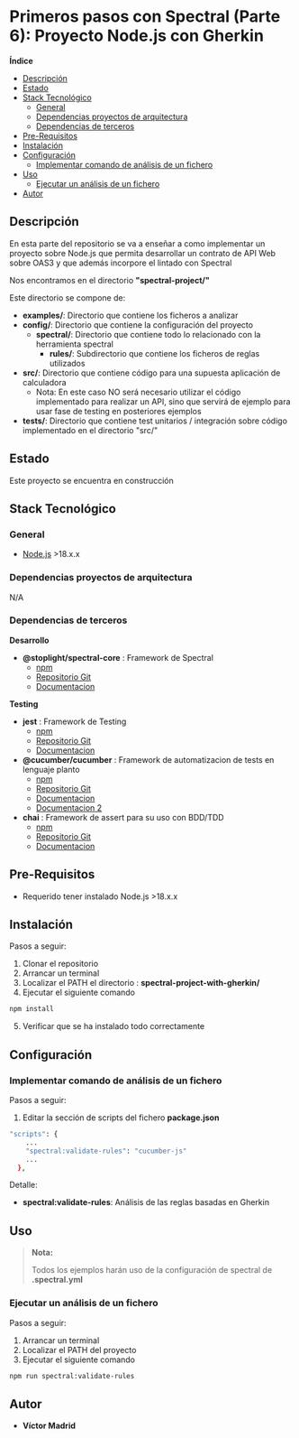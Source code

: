 <h1>Primeros pasos con Spectral (Parte 6): Proyecto Node.js con Gherkin</h1>





**Índice**
- [Descripción](#descripción)
- [Estado](#estado)
- [Stack Tecnológico](#stack-tecnológico)
  - [General](#general)
  - [Dependencias proyectos de arquitectura](#dependencias-proyectos-de-arquitectura)
  - [Dependencias de terceros](#dependencias-de-terceros)
- [Pre-Requisitos](#pre-requisitos)
- [Instalación](#instalación)
- [Configuración](#configuración)
  - [Implementar comando de análisis de un fichero](#implementar-comando-de-análisis-de-un-fichero)
- [Uso](#uso)
  - [Ejecutar un análisis de un fichero](#ejecutar-un-análisis-de-un-fichero)
- [Autor](#autor)





## Descripción

En esta parte del repositorio se va a enseñar a como implementar un proyecto sobre Node.js que permita desarrollar un contrato de API Web sobre OAS3 y que además incorpore el lintado con Spectral

Nos encontramos en el directorio **"spectral-project/"**

Este directorio se compone de:

* **examples/**: Directorio que contiene los ficheros a analizar
* **config/**: Directorio que contiene la configuración del proyecto
  * **spectral/**: Directorio que contiene todo lo relacionado con la herramienta spectral
    * **rules/**: Subdirectorio que contiene los ficheros de reglas utilizados
* **src/**: Directorio que contiene código para una supuesta aplicación de calculadora
  * Nota: En este caso NO será necesario utilizar el código implementado para realizar un API, sino que servirá de ejemplo para usar fase de testing en posteriores ejemplos
* **tests/**: Directorio que contiene test unitarios / integración sobre código implementado en el directorio "src/"




## Estado

Este proyecto se encuentra en construcción





## Stack Tecnológico

### General

* [Node.js](https://nodejs.org/es) >18.x.x


### Dependencias proyectos de arquitectura

N/A


### Dependencias de terceros

**Desarrollo**

* **@stoplight/spectral-core** : Framework de Spectral
  * [npm](https://www.npmjs.com/package/@stoplight/spectral-core)
  * [Repositorio Git](https://github.com/stoplightio/spectral)
  * [Documentacion](https://stoplight.io/open-source/spectral)


**Testing**

* **jest** : Framework de Testing
  * [npm](https://www.npmjs.com/package/jest)
  * [Repositorio Git](https://github.com/jestjs/jest)
  * [Documentacion](https://jestjs.io/)
* **@cucumber/cucumber** : Framework de automatizacion de tests en lenguaje planto
  * [npm](https://www.npmjs.com/package/@cucumber/cucumber)
  * [Repositorio Git](https://github.com/cucumber/cucumber-js)
  * [Documentacion](https://cucumber.io/)
  * [Documentacion 2](https://cucumber.io/docs/cucumber/)
* **chai** : Framework de assert para su uso con BDD/TDD
  * [npm](https://www.npmjs.com/package/chai)
  * [Repositorio Git](https://github.com/chaijs/chai)
  * [Documentacion](https://www.chaijs.com/)





## Pre-Requisitos

* Requerido tener instalado Node.js >18.x.x





## Instalación

Pasos a seguir:

1. Clonar el repositorio
2. Arrancar un terminal
3. Localizar el PATH el directorio : **spectral-project-with-gherkin/**
4. Ejecutar el siguiente comando

```bash
npm install
```

5. Verificar que se ha instalado todo correctamente





## Configuración

### Implementar comando de análisis de un fichero

Pasos a seguir:

1. Editar la sección de scripts del fichero **package.json**

```bash
"scripts": {
    ...
    "spectral:validate-rules": "cucumber-js"
    ...
  },
```

Detalle:

* **spectral:validate-rules**: Análisis de las reglas basadas en Gherkin




## Uso

>**Nota:**
>
>Todos los ejemplos harán uso de la configuración de spectral de **.spectral.yml**


### Ejecutar un análisis de un fichero

Pasos a seguir:

1. Arrancar un terminal
2. Localizar el PATH del proyecto
3. Ejecutar el siguiente comando

```bash
npm run spectral:validate-rules
```







## Autor

* **Víctor Madrid**